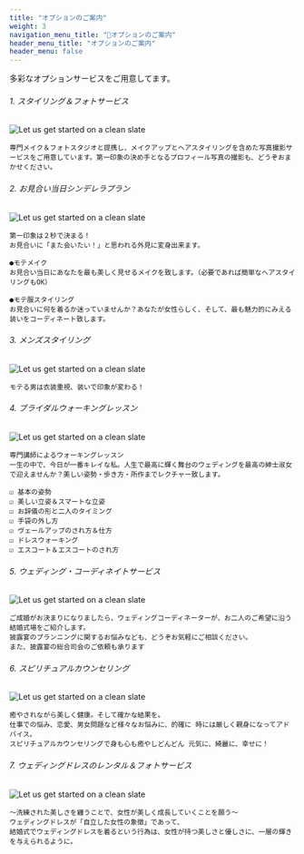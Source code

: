 ```yaml
---
title: "オプションのご案内"
weight: 3
navigation_menu_title: "🔖オプションのご案内"
header_menu_title: "オプションのご案内"
header_menu: false
---
```


多彩なオプションサービスをご用意してます。
###### 1. スタイリング＆フォトサービス
![Let us get started on a clean slate](/images/option-01.jpg)

```
専門メイク＆フォトスタジオと提携し、メイクアップとヘアスタイリングを含めた写真撮影サービスをご用意しています。第一印象の決め手となるプロフィール写真の撮影も、どうぞおまかせください。
```


###### 2. お見合い当日シンデレラプラン
![Let us get started on a clean slate](/images/option-02.jpg)

```
第一印象は２秒で決まる！
お見合いに「また会いたい！」と思われる外見に変身出来ます。

●モテメイク
お見合い当日にあなたを最も美しく見せるメイクを致します。（必要であれば簡単なヘアスタイリングもOK）

●モテ服スタイリング
お見合いに何を着るか迷っていませんか？あなたが女性らしく、そして、最も魅力的にみえる装いをコーディネート致します。
```


###### 3. メンズスタイリング
![Let us get started on a clean slate](/images/option-03.jpg)

```
モテる男は衣装重視、装いで印象が変わる！
```


###### 4. ブライダルウォーキングレッスン
![Let us get started on a clean slate](/images/option-04.jpg)
```
専門講師によるウォーキングレッスン
一生の中で、今日が一番キレイな私。人生で最高に輝く舞台のウェディングを最高の紳士淑女で迎えませんか？美しい姿勢・歩き方・所作までレクチャー致します。

☑ 基本の姿勢
☑ 美しい立姿＆スマートな立姿
☑ お辞儀の形と二人のタイミング
☑ 手袋の外し方
☑ ヴェールアップのされ方＆仕方
☑ ドレスウォーキング
☑ エスコート＆エスコートのされ方
```



###### 5. ウェディング・コーディネイトサービス
![Let us get started on a clean slate](/images/option-05.jpg)
```
ご成婚がお決まりになりましたら、ウェディングコーディネーターが、お二人のご希望に沿う結婚式場をご紹介します。
披露宴のプランニングに関するお悩みなども、どうぞお気軽にご相談ください。
また、披露宴の総合司会のご依頼も承ります
```

###### 6. スピリチュアルカウンセリング
![Let us get started on a clean slate](/images/option-06.jpg)
```
癒やされながら美しく健康。そして確かな結果を。
仕事での悩み、恋愛、男女問題など様々なお悩みに、的確に 時には厳しく親身になってアドバイス。
スピリチュアルカウンセリングで身も心も癒やしどんどん 元気に、綺麗に、幸せに！ 
```

###### 7. ウェディングドレスのレンタル＆フォトサービス
![Let us get started on a clean slate](/images/option-07.jpg)
```
〜洗練された美しさを纏うことで、女性が美しく成長していくことを願う〜
ウェディングドレスが「自立した女性の象徴」であって、
結婚式でウェディングドレスを着るという行為は、女性が持つ美しさと優しさに、一層の輝きを与えられるように。
```

